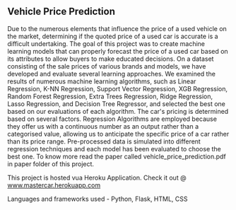 **Vehicle Price Prediction**
-----


Due to the numerous elements that influence the price of a used vehicle on the market, determining if the quoted price of a used car is accurate is a difficult undertaking. The goal of this project was to create machine learning models that can properly forecast the price of a used car based on its attributes to allow buyers to make educated decisions. On a dataset consisting of the sale prices of various brands and models, we have developed and evaluate several learning approaches. We examined the results of numerous machine learning algorithms, such as Linear Regression, K-NN Regression, Support Vector Regression, XGB Regression, Random Forest Regression, Extra Trees Regression, Ridge Regression, Lasso Regression, and Decision Tree Regressor, and selected the best one based on our evaluations of each algorithm. The car's pricing is determined based on several factors. Regression Algorithms are employed because they offer us with a continuous number as an output rather than a categorised value, allowing us to anticipate the specific price of a car rather than its price range. Pre-processed data is simulated into different regression techniques and each model has been evaluated to choose the best one. To know more read the paper called vehicle_price_prediction.pdf in paper folder of this project.

This project is hosted vua Heroku Application. Check it out @ www.mastercar.herokuapp.com

Languages and frameworks used - Python, Flask, HTML, CSS